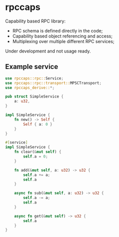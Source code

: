 # rpccaps
Capability based RPC library:
- RPC schema is defined directly in the code;
- Capability based object referencing and access;
- Multiplexing over multiple different RPC services;

Under development and not usage ready.


## Example service

```rust
use rpccaps::rpc::Service;
use rpccaps::rpc::transport::MPSCTransport;
use rpccaps_derive::*;

pub struct SimpleService {
    a: u32,
}

impl SimpleService {
    fn new() -> Self {
        Self { a: 0 }
    }
}

#[service]
impl SimpleService {
    fn clear(&mut self) {
        self.a = 0;
    }

    fn add(&mut self, a: u32) -> u32 {
        self.a += a;
        self.a
    }

    async fn sub(&mut self, a: u32) -> u32 {
        self.a -= a;
        self.a
    }

    async fn get(&mut self) -> u32 {
        self.a
    }
}
```

